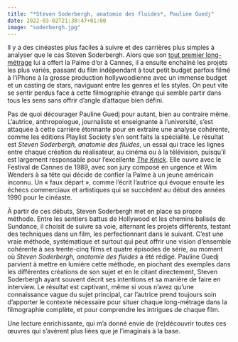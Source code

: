 ```yaml
---
title: "*Steven Soderbergh, anatomie des fluides*, Pauline Guedj"
date: 2022-03-02T21:30:47+01:00
image: "soderbergh.jpg"
---
```


Il y a des cinéastes plus faciles à suivre et des carrières plus simples à analyser que le cas Steven Soderbergh. Alors que son [tout premier long-métrage](https://voiretmanger.fr/sexe-mensonges-video-soderbergh/) lui a offert la Palme d’or à Cannes, il a ensuite enchaîné les projets les plus variés, passant du film indépendant à tout petit budget parfois filmé à l’iPhone à la grosse production hollywoodienne avec un immense budget et un casting de stars, naviguant entre les genres et les styles. On peut vite se sentir perdus face à cette filmographie étrange qui semble partir dans tous les sens sans offrir d’angle d’attaque bien défini. 

Pas de quoi décourager Pauline Guedj pour autant, bien au contraire même. L’autrice, anthropologue, journaliste et enseignante à l’université, s’est attaquée à cette carrière étonnante pour en extraire une analyse cohérente, comme les éditions Playlist Society s’en sont faits la spécialité. Le résultat est *Steven Soderbergh, anatomie des fluides*, un essai qui trace les lignes entre chaque création du réalisateur, au cinéma ou à la télévision, puisqu’il est largement responsable pour l’excellente *[The Knick](https://voiretmanger.fr/knick-amiel-begler-cinemax/)*. Elle ouvre avec le Festival de Cannes de 1989, avec son jury composé en urgence et Wim Wenders à sa tête qui décide de confier la Palme à un jeune américain inconnu. Un « faux départ », comme l’écrit l’autrice qui évoque ensuite les échecs commerciaux et artistiques qui se succèdent au début des années 1990 pour le cinéaste.

À partir de ces débuts, Steven Soderbergh met en place sa propre méthode. Entre les sentiers battus de Hollywood et les chemins balisés de Sundance, il choisit de suivre sa voie, alternant les projets différents, testant des techniques dans un film, les perfectionnant dans le suivant. C’est une vraie méthode, systématique et surtout qui peut offrir une vision d’ensemble cohérente à ses trente-cinq films et quatre épisodes de série, au moment où *Steven Soderbergh, anatomie des fluides* a été rédigé. Pauline Guedj parvient à mettre en lumière cette méthode, en piochant des exemples dans les différentes créations de son sujet et en le citant directement, Steven Soderbergh ayant souvent décrit ses intentions et sa manière de faire en interview. Le résultat est captivant, même si vous n’avez qu’une connaissance vague du sujet principal, car l’autrice prend toujours soin d’apporter le contexte nécessaire pour situer chaque long-métrage dans la filmographie complète, et pour comprendre les intrigues de chaque film. 

Une lecture enrichissante, qui m’a donné envie de (re)découvrir toutes ces œuvres qui s’avèrent plus liées que je l’imaginais à la base. 